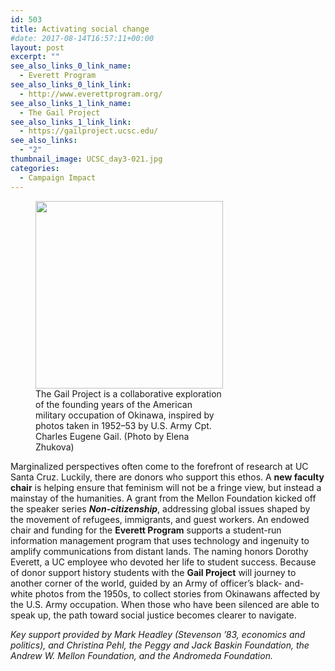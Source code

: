 ```yaml
---
id: 503
title: Activating social change
#date: 2017-08-14T16:57:11+00:00
layout: post
excerpt: ""
see_also_links_0_link_name:
  - Everett Program
see_also_links_0_link_link:
  - http://www.everettprogram.org/
see_also_links_1_link_name:
  - The Gail Project
see_also_links_1_link_link:
  - https://gailproject.ucsc.edu/
see_also_links:
  - "2"
thumbnail_image: UCSC_day3-021.jpg
categories:
  - Campaign Impact
---
```

<figure id="attachment_547" style="width: 300px" class="wp-caption alignright"><img class="wp-image-547 size-medium" src="http://live-ucsc-giving.pantheonsite.io/wp-content/uploads/2017/08/UCSC_day3-021-300x300.jpg" alt="" width="300" height="300" srcset="https://ucsc-giving.lndo.site/wp-content/uploads/2017/08/UCSC_day3-021-300x300.jpg 300w, https://ucsc-giving.lndo.site/wp-content/uploads/2017/08/UCSC_day3-021-768x768.jpg 768w, https://ucsc-giving.lndo.site/wp-content/uploads/2017/08/UCSC_day3-021-1024x1024.jpg 1024w, https://ucsc-giving.lndo.site/wp-content/uploads/2017/08/UCSC_day3-021-150x150.jpg 150w" sizes="(max-width: 300px) 100vw, 300px" /><figcaption class="wp-caption-text">The Gail Project is a collaborative exploration of the founding years of the American military occupation of Okinawa, inspired by photos taken in 1952–53 by U.S. Army Cpt. Charles Eugene Gail. (Photo by Elena Zhukova)</figcaption></figure> 

Marginalized perspectives often come to the forefront of research at UC Santa Cruz. Luckily, there are donors who support this ethos. A **new faculty chair** is helping ensure that feminism will not be a fringe view, but instead a mainstay of the humanities. A grant from the Mellon Foundation kicked off the speaker series **_Non-citizenship_**, addressing global issues shaped by the movement of refugees, immigrants, and guest workers. An endowed chair and funding for the **Everett Program** supports a student-run information management program that uses technology and ingenuity to amplify communications from distant lands. The naming honors Dorothy Everett, a UC employee who devoted her life to student success. Because of donor support history students with the **Gail Project** will journey to another corner of the world, guided by an Army of officer’s black- and-white photos from the 1950s, to collect stories from Okinawans affected by the U.S. Army occupation. When those who have been silenced are able to speak up, the path toward social justice becomes clearer to navigate.

_Key support provided by Mark Headley (Stevenson &#8217;83, economics and politics), and Christina Pehl, the Peggy and Jack Baskin Foundation, the Andrew W. Mellon Foundation, and the Andromeda Foundation._
